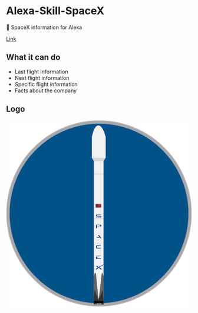 # Alexa-Skill-SpaceX
🚀 SpaceX information for Alexa 
  
  [Link]

## What it can do
- Last flight information
- Next flight information
- Specific flight information
- Facts about the company

## Logo
![logo] 

[logo]: https://github.com/Steepo/Alexa-Skill-SpaceX/blob/master/512.png "Logo"
[Link]: https://www.amazon.com/Epo-SpaceX-launches/dp/B07LG41NTF
